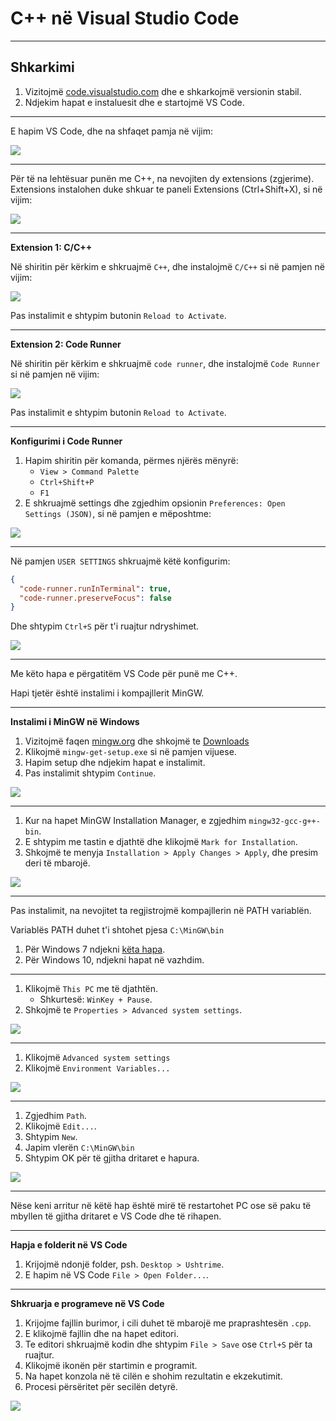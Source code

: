 # C++ në Visual Studio Code

---

## Shkarkimi

1. Vizitojmë [code.visualstudio.com](https://code.visualstudio.com/) dhe e shkarkojmë versionin stabil.
2. Ndjekim hapat e instaluesit dhe e startojmë VS Code.

---

E hapim VS Code, dhe na shfaqet pamja në vijim:

![](/lendet/gjuhe-programuese/vs-code/screen-1.png)

---

<!-- .slide: style="font-size:0.8em" -->

Për të na lehtësuar punën me C++, na nevojiten dy extensions (zgjerime). Extensions instalohen duke shkuar te paneli Extensions (Ctrl+Shift+X), si në vijim:

![](/lendet/gjuhe-programuese/vs-code/screen-2.png)

---

<!-- .slide: style="font-size:0.8em" -->

**Extension 1: C/C++**

Në shiritin për kërkim e shkruajmë `C++`, dhe instalojmë `C/C++` si në pamjen në vijim:

![](/lendet/gjuhe-programuese/vs-code/screen-3.png)

Pas instalimit e shtypim butonin `Reload to Activate`.

---

<!-- .slide: style="font-size:0.8em" -->

**Extension 2: Code Runner**

Në shiritin për kërkim e shkruajmë `code runner`, dhe instalojmë `Code Runner` si në pamjen në vijim:

![](/lendet/gjuhe-programuese/vs-code/screen-4.png)

Pas instalimit e shtypim butonin `Reload to Activate`.

---

<!-- .slide: style="font-size:0.8em" -->

**Konfigurimi i Code Runner**

1. Hapim shiritin për komanda, përmes njërës mënyrë:
    - `View > Command Palette`
    - `Ctrl+Shift+P`
    - `F1`
2. E shkruajmë settings dhe zgjedhim opsionin `Preferences: Open Settings (JSON)`, si në pamjen e mëposhtme:

![](/lendet/gjuhe-programuese/vs-code/screen-5.png)

---

Në pamjen `USER SETTINGS` shkruajmë këtë konfigurim:

```json
{
  "code-runner.runInTerminal": true,
  "code-runner.preserveFocus": false
}
```

Dhe shtypim `Ctrl+S` për t'i ruajtur ndryshimet.

![](/lendet/gjuhe-programuese/vs-code/screen-6.png)

---

Me këto hapa e përgatitëm VS Code për punë me C++.

Hapi tjetër është instalimi i kompajllerit MinGW.

---

**Instalimi i MinGW në Windows**

1. Vizitojmë faqen [mingw.org](http://www.mingw.org/) dhe shkojmë te [Downloads](https://osdn.net/projects/mingw/releases/)
2. Klikojmë `mingw-get-setup.exe` si në pamjen vijuese.
3. Hapim setup dhe ndjekim hapat e instalimit.
4. Pas instalimit shtypim `Continue`.

![](/lendet/gjuhe-programuese/vs-code/screen-7.png)

---

<!-- .slide: style="font-size:0.8em" -->

1. Kur na hapet MinGW Installation Manager, e zgjedhim `mingw32-gcc-g++-bin`.
2. E shtypim me tastin e djathtë dhe klikojmë `Mark for Installation`.
3. Shkojmë te menyja `Installation > Apply Changes > Apply`, dhe presim deri të mbarojë.

![](/lendet/gjuhe-programuese/vs-code/screen-8.png)

---

Pas instalimit, na nevojitet ta regjistrojmë kompajllerin në PATH variablën.

Variablës PATH duhet t'i shtohet pjesa `C:\MinGW\bin`

1. Për Windows 7 ndjekni [këta hapa](https://www.rose-hulman.edu/class/csse/resources/MinGW/installation.htm).
2. Për Windows 10, ndjekni hapat në vazhdim.

---

<!-- .slide: style="font-size:0.8em" -->

1. Klikojmë `This PC` me të djathtën.
    - Shkurtesë: `WinKey + Pause`.
2. Shkojmë te `Properties > Advanced system settings`.

![](/lendet/gjuhe-programuese/vs-code/screen-9.png)

---

<!-- .slide: style="font-size:0.8em" -->

1. Klikojmë `Advanced system settings`
2. Klikojmë `Environment Variables...`

![](/lendet/gjuhe-programuese/vs-code/screen-10.png)

---

<!-- .slide: style="font-size:0.7em" -->

1. Zgjedhim `Path`.
2. Klikojmë `Edit...`.
3. Shtypim `New`.
4. Japim vlerën `C:\MinGW\bin`
5. Shtypim OK për të gjitha dritaret e hapura.

![](/lendet/gjuhe-programuese/vs-code/screen-11.png)

---

Nëse keni arritur në këtë hap është mirë të restartohet PC ose së paku të mbyllen të gjitha dritaret e VS Code dhe të rihapen.

---

**Hapja e folderit në VS Code**

1. Krijojmë ndonjë folder, psh. `Desktop > Ushtrime`.
2. E hapim në VS Code `File > Open Folder...`.

---

<!-- .slide: style="font-size:0.6em" -->

**Shkruarja e programeve në VS Code**

1. Krijojme fajllin burimor, i cili duhet të mbarojë me praprashtesën `.cpp`.
2. E klikojmë fajllin dhe na hapet editori.
3. Te editori shkruajmë kodin dhe shtypim `File > Save` ose `Ctrl+S` për ta ruajtur.
4. Klikojmë ikonën për startimin e programit.
5. Na hapet konzola në të cilën e shohim rezultatin e ekzekutimit.
6. Procesi përsëritet për secilën detyrë.

![](/lendet/gjuhe-programuese/vs-code/screen-12.png) <!-- .element: style="max-width:640px;" -->
